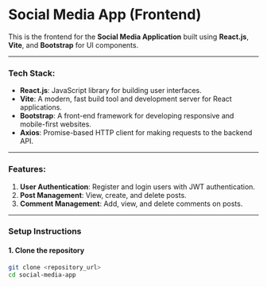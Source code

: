 # Social Media App (Frontend)

This is the frontend for the **Social Media Application** built using **React.js**, **Vite**, and **Bootstrap** for UI components.

---

### Tech Stack:
- **React.js**: JavaScript library for building user interfaces.
- **Vite**: A modern, fast build tool and development server for React applications.
- **Bootstrap**: A front-end framework for developing responsive and mobile-first websites.
- **Axios**: Promise-based HTTP client for making requests to the backend API.

---

### Features:
1. **User Authentication**: Register and login users with JWT authentication.
2. **Post Management**: View, create, and delete posts.
3. **Comment Management**: Add, view, and delete comments on posts.

---

### Setup Instructions

#### 1. Clone the repository
```bash
git clone <repository_url>
cd social-media-app
